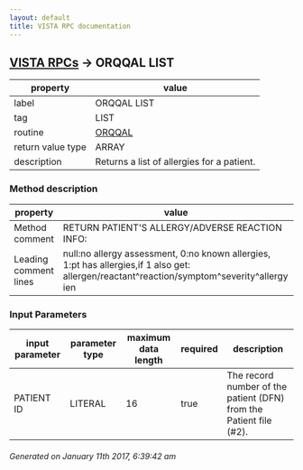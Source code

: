 ```yaml
---
layout: default
title: VISTA RPC documentation
---
```




## [VISTA RPCs](TableOfContent.md) &#8594; ORQQAL LIST 

 property | value 
--- | --- 
 label | ORQQAL LIST
 tag | LIST
 routine | [ORQQAL](http://code.osehra.org/dox/Routine_ORQQAL_source.html)
 return value type | ARRAY
 description | Returns a list of allergies for a patient.


### Method description

 property | value 
--- | --- 
 Method comment | RETURN PATIENT'S ALLERGY/ADVERSE REACTION INFO:
 Leading comment lines | null:no allergy assessment, 0:no known allergies, 1:pt has allergies,if 1 also get: allergen/reactant^reaction/symptom^severity^allergy ien

### Input Parameters

| input parameter | parameter type | maximum data length | required | description | 
| --- | --- | --- | --- | --- | 
| PATIENT ID | LITERAL | 16 | true | The record number of the patient (DFN) from the Patient file (#2). | 




 ###### Generated on January 11th 2017, 6:39:42 am